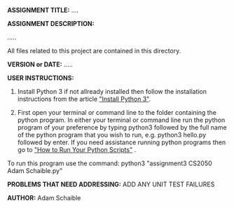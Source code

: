 **ASSIGNMENT TITLE:** ....

**ASSIGNMENT DESCRIPTION:**

.....

All files related to this project are contained in this directory.

**VERSION or DATE:** .....

**USER INSTRUCTIONS:** 
1) Install Python 3 if not allready installed then follow the installation instructions from the article ["Install Python 3"](https://installpython3.com/).

2) First open your terminal or command line to the folder containing the python program. In either your terminal or command line run the python program of your preference by typing python3 followed by the full name of the python program that you wish to run, e.g. python3 hello.py followed by enter. If you need assistance running python programs then go to ["How to Run Your Python Scripts"](https://realpython.com/run-python-scripts/) .

To run this program use the command:
python3 "assignment3 CS2050 Adam Schaible.py"

**PROBLEMS THAT NEED ADDRESSING:** ADD ANY UNIT TEST FAILURES

**AUTHOR:** Adam Schaible
